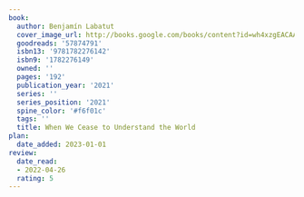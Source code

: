 ```yaml
---
book:
  author: Benjamín Labatut
  cover_image_url: http://books.google.com/books/content?id=wh4xzgEACAAJ&printsec=frontcover&img=1&zoom=1&source=gbs_api
  goodreads: '57874791'
  isbn13: '9781782276142'
  isbn9: '1782276149'
  owned: ''
  pages: '192'
  publication_year: '2021'
  series: ''
  series_position: '2021'
  spine_color: '#f6f01c'
  tags: ''
  title: When We Cease to Understand the World
plan:
  date_added: 2023-01-01
review:
  date_read:
  - 2022-04-26
  rating: 5
---
```

